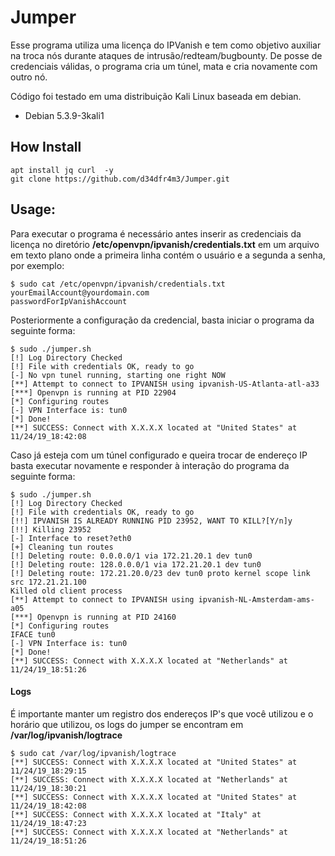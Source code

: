 # Jumper
Esse programa utiliza uma licença do IPVanish e tem como objetivo auxiliar na troca nós durante ataques de intrusão/redteam/bugbounty. De posse de credenciais válidas, o programa cria um túnel, mata e cria novamente com outro nó. 

Código foi testado em uma distribuição Kali Linux baseada em debian. 
- Debian 5.3.9-3kali1

## How Install

```
apt install jq curl  -y
git clone https://github.com/d34dfr4m3/Jumper.git

```

## Usage:
Para executar o programa é necessário antes inserir as credenciais da licença no diretório **/etc/openvpn/ipvanish/credentials.txt** em um arquivo em texto plano onde a primeira linha contém o usuário e a segunda a senha, por exemplo:

```
$ sudo cat /etc/openvpn/ipvanish/credentials.txt
yourEmailAccount@yourdomain.com
passwordForIpVanishAccount

```


Posteriormente a configuração da credencial, basta iniciar o programa da seguinte forma:

```
$ sudo ./jumper.sh
[!] Log Directory Checked
[!] File with credentials OK, ready to go
[-] No vpn tunel running, starting one right NOW
[**] Attempt to connect to IPVANISH using ipvanish-US-Atlanta-atl-a33
[***] Openvpn is running at PID 22904
[*] Configuring routes
[-] VPN Interface is: tun0
[*] Done!
[**] SUCCESS: Connect with X.X.X.X located at "United States" at 11/24/19_18:42:08
```

Caso já esteja com um túnel configurado e queira trocar de endereço IP basta executar novamente e responder à interação do programa da seguinte forma:

```
$ sudo ./jumper.sh 
[!] Log Directory Checked
[!] File with credentials OK, ready to go
[!!] IPVANISH IS ALREADY RUNNING PID 23952, WANT TO KILL?[Y/n]y
[!!] Killing 23952
[-] Interface to reset?eth0
[+] Cleaning tun routes
[!] Deleting route: 0.0.0.0/1 via 172.21.20.1 dev tun0
[!] Deleting route: 128.0.0.0/1 via 172.21.20.1 dev tun0
[!] Deleting route: 172.21.20.0/23 dev tun0 proto kernel scope link src 172.21.21.100
Killed old client process
[**] Attempt to connect to IPVANISH using ipvanish-NL-Amsterdam-ams-a05
[***] Openvpn is running at PID 24160
[*] Configuring routes
IFACE tun0
[-] VPN Interface is: tun0
[*] Done!
[**] SUCCESS: Connect with X.X.X.X located at "Netherlands" at 11/24/19_18:51:26
```

#### Logs 
É importante manter um registro dos endereços IP's que você utilizou e o horário que utilizou, os logs do jumper se encontram em **/var/log/ipvanish/logtrace**

```
$ sudo cat /var/log/ipvanish/logtrace  
[**] SUCCESS: Connect with X.X.X.X located at "United States" at 11/24/19_18:29:15
[**] SUCCESS: Connect with X.X.X.X located at "Netherlands" at 11/24/19_18:30:21
[**] SUCCESS: Connect with X.X.X.X located at "United States" at 11/24/19_18:42:08
[**] SUCCESS: Connect with X.X.X.X located at "Italy" at 11/24/19_18:47:23
[**] SUCCESS: Connect with X.X.X.X located at "Netherlands" at 11/24/19_18:51:26
```
